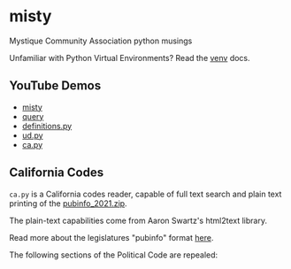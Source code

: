 # misty
Mystique Community Association python musings

Unfamiliar with Python Virtual Environments? Read the [venv](https://docs.python.org/3/tutorial/venv.html) docs.

## YouTube Demos
- [misty](https://youtu.be/GPdXXqWufwQ)
- [query](https://youtu.be/r_sMrRFOs9o)
- [definitions.py](https://youtu.be/p3cHpwhZEfo)
- [ud.py](https://youtu.be/Rjo20dU0LGA)
- [ca.py]()

## California Codes

`ca.py` is a California codes reader, capable of full text search and plain text printing of the [pubinfo_2021.zip](https://downloads.leginfo.legislature.ca.gov/pubinfo_2021.zip).

The plain-text capabilities come from Aaron Swartz's html2text library.

Read more about the legislatures "pubinfo" format [here](https://downloads.leginfo.legislature.ca.gov/pubinfo_Readme.pdf).


The following sections of the Political Code are repealed:
